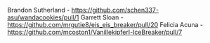 Brandon Sutherland - https://github.com/schen337-asu/wandacookies/pull/1
Garrett Sloan - https://github.com/mrgutie8/eis_eis_breaker/pull/20
Felicia Acuna - https://github.com/mcoston1/Vanillekipferl-IceBreaker/pull/7
